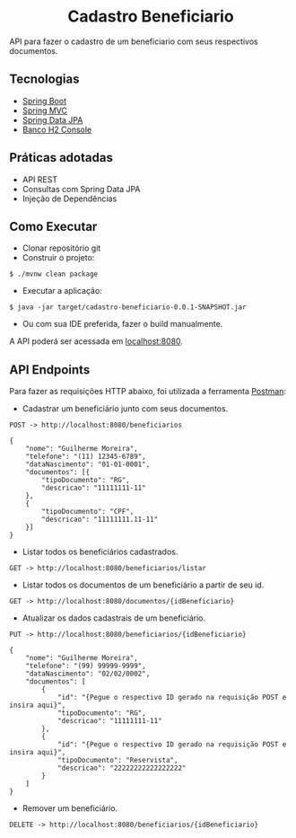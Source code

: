 <h1 align="center">
  Cadastro Beneficiario
</h1>

API para fazer o cadastro de um beneficiario com seus respectivos documentos.

## Tecnologias
 
- [Spring Boot](https://spring.io/projects/spring-boot)
- [Spring MVC](https://docs.spring.io/spring-framework/reference/web/webmvc.html)
- [Spring Data JPA](https://spring.io/projects/spring-data-jpa)
- [Banco H2 Console](https://www.h2database.com/html/main.html)

## Práticas adotadas

- API REST
- Consultas com Spring Data JPA
- Injeção de Dependências
  
## Como Executar

- Clonar repositório git
- Construir o projeto:
```
$ ./mvnw clean package
```
- Executar a aplicação:
```
$ java -jar target/cadastro-beneficiario-0.0.1-SNAPSHOT.jar
```
- Ou com sua IDE preferida, fazer o build manualmente.

A API poderá ser acessada em [localhost:8080](http://localhost:8080).

## API Endpoints

Para fazer as requisições HTTP abaixo, foi utilizada a ferramenta [Postman](https://www.postman.com/):

- Cadastrar um beneficiário junto com seus documentos.
```
POST -> http://localhost:8080/beneficiarios

{ 
    "nome": "Guilherme Moreira",
    "telefone": "(11) 12345-6789",
    "dataNascimento": "01-01-0001",
    "documentos": [{
        "tipoDocumento": "RG",
        "descricao": "11111111-11"
    },
    {
        "tipoDocumento": "CPF",
        "descricao": "11111111.11-11"
    }]
}
```
- Listar todos os beneficiários cadastrados.
```
GET -> http://localhost:8080/beneficiarios/listar
```
- Listar todos os documentos de um beneficiário a partir de seu id.
```
GET -> http://localhost:8080/documentos/{idBeneficiario}
```
- Atualizar os dados cadastrais de um beneficiário.
```
PUT -> http://localhost:8080/beneficiarios/{idBeneficiario}

{
    "nome": "Guilherme Moreira",
    "telefone": "(99) 99999-9999",
    "dataNascimento": "02/02/0002",
    "documentos": [
        {
            "id": "{Pegue o respectivo ID gerado na requisição POST e insira aqui}",
            "tipoDocumento": "RG",
            "descricao": "11111111-11"
        },
        {
            "id": "{Pegue o respectivo ID gerado na requisição POST e insira aqui}",
            "tipoDocumento": "Reservista",
            "descricao": "22222222222222222"
        }
    ]
}
```
- Remover um beneficiário.
```
DELETE -> http://localhost:8080/beneficiarios/{idBeneficiario}
```

